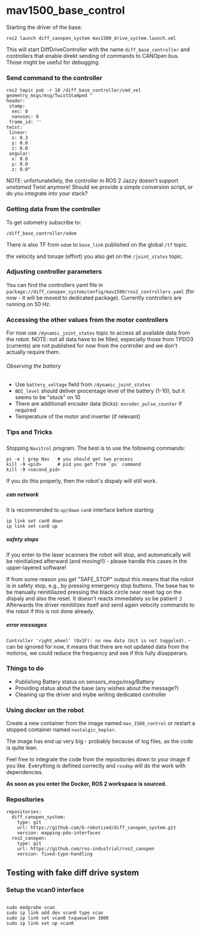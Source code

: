 # mav1500_base_control

Starting the driver of the base:

```
ros2 launch diff_canopen_system mav1500_drive_system.launch.xml
```

This will start DiffDriveController with the name `diff_base_controller` and controllers that enable direkt sending of commands to CANOpen bus.
Those might be useful for debugging.

### Send command to the controller

```
ros2 topic pub -r 10 /diff_base_controller/cmd_vel geometry_msgs/msg/TwistStamped "
header:
 stamp:
  sec: 0
  nanosec: 0
 frame_id: ''
twist:
 linear:
  x: 0.3
  y: 0.0
  z: 0.0
 angular:
  x: 0.0
  y: 0.0
  z: 0.0"
```

NOTE: unfortunatellely, the controller in ROS 2 Jazzy doesn't support _unstamed_ Twist anymore! Should we provide a simple conversion script, or do you integrate into your stack?

### Getting data from the controller

To get odometry subscribe to:

```
/diff_base_controller/odom
```

There is also TF from `odom` to `base_link` published on the global `/tf` topic.

the velocity and toruqe (effort) you also get on the `/joint_states` topic.

### Adjusting controller parameters

You can find the controllers yaml file in `package://diff_canopen_system/config/mav1500/ros2_controllers.yaml` (for now - it will be moved to dedicated package). Currently controllers are running on 50 Hz.

### Accessing the other values from the motor controllers

For now use `/dynamic_joint_states` topic to access all available data from the robot.
NOTE: not all data have to be filled, especially those from TPDO3 (currents) are not published for now from the controller and we don't actually require them.

###### Observing the battery

- Use `battery_voltage` field from `/dynamic_joint_states`
- `BDI_level` should deliver procentage level of the battery (1-10), but it seems to be "stuck" on 10
- There are additionall encoder data (ticks): `encoder_pulse_counter` if required
- Temperature of the motor and inverter (if relevant)

### Tips and Tricks

#####

Stopping `Navitrol` program. The best is to use the following commands:

```
ps -e | grep Nav   # you should get two process
kill -9 <pid>      # pid you get from `ps` command
kill -9 <second_pid>
```

If you do this properly, then the robot's dispaly will still work.

##### can network

It is recommended to `up/down` `can0` interface before starting:

```
ip link set can0 down
ip link set can0 up
```

##### safety stops

If you enter to the laser scanners the robot will stop, and automatically will be reinitialized afterward (and moving!!) - please handle this cases in the upper-layered software!

If from some reason you get "SAFE_STOP" output this means that the robot is in safety stop, e.g., by pressing emergency stop buttons. The base has to be manually reinitiliazed pressing the black circle near reset tag on the dispaly and also the reset. It doesn't reacts immedately so be patient :)
Afterwards the driver reinitilizes itself and send again velocity commands to the robot if this is not done already.

##### error messages

`Controller 'right_wheel' (0x1F): no new data (bit is not toggeled).` - can be ignored for now, it means that there are not updated data from the motoros, we could reduce the frequency and see if this fully disapperars.

### Things to do

- Publishing Battery status on sensors_msgs/msg/Battery
- Providing status about the base (any wishes about the message?)
- Cleaning up the driver and mybe writing dedicated controller

### Using docker on the robot

Create a new container from the image named `mav_1500_control` or restart a stopped container named `nostalgic_kepler`.

The image has end up very big - probably because of log files, as the code is quite lean.

Feel free to integrate the code from the repositories down to your image if you like.
Everything is defined correctly and `rosdep` will do the work with dependencies.

**As soon as you enter the Docker, ROS 2 workspace is sourced.**

### Repositories

```
repositories:
  diff_canopen_system:
    type: git
    url: https://github.com/b-robotized/diff_canopen_system.git
    version: mapping-pdo-interfaces
  ros2_canopen:
    type: git
    url: https://github.com/ros-industrial/ros2_canopen
    version: fixed-type-handling
```

## Testing with fake diff drive system

### Setup the vcan0 interface

```

sudo modprobe vcan
sudo ip link add dev vcan0 type vcan
sudo ip link set vcan0 txqueuelen 1000
sudo ip link set up vcan0

```
